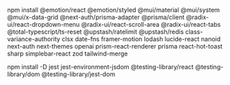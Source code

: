 npm install @emotion/react @emotion/styled @mui/material @mui/system @mui/x-data-grid @next-auth/prisma-adapter @prisma/client @radix-ui/react-dropdown-menu @radix-ui/react-scroll-area @radix-ui/react-tabs @total-typescript/ts-reset @upstash/ratelimit @upstash/redis class-variance-authority clsx date-fns framer-motion lodash lucide-react nanoid next-auth next-themes openai prism-react-renderer prisma react-hot-toast sharp simplebar-react zod tailwind-merge

npm install -D jest jest-environment-jsdom @testing-library/react @testing-library/dom @testing-library/jest-dom